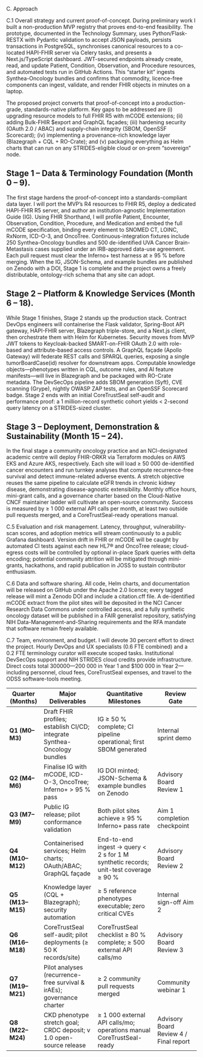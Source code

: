 C. Approach

C.1 Overall strategy and current proof-of-concept.
During preliminary work I built a non-production MVP registry that proves end-to-end feasibility. The prototype, documented in the Technology Summary, uses Python/Flask-RESTX with Pydantic validation to accept JSON payloads, persists transactions in PostgreSQL, synchronises canonical resources to a co-located HAPI-FHIR server via Celery tasks, and presents a Next.js/TypeScript dashboard. JWT-secured endpoints already create, read, and update Patient, Condition, Observation, and Procedure resources, and automated tests run in GitHub Actions. This “starter kit” ingests Synthea-Oncology bundles and confirms that commodity, licence-free components can ingest, validate, and render FHIR objects in minutes on a laptop.

The proposed project converts that proof-of-concept into a production-grade, standards-native platform. Key gaps to be addressed are (i) upgrading resource models to full FHIR R5 with mCODE extensions; (ii) adding Bulk-FHIR $export and GraphQL façades; (iii) hardening security (OAuth 2.0 / ABAC) and supply-chain integrity (SBOM, OpenSSF Scorecard); (iv) implementing a provenance-rich knowledge layer (Blazegraph + CQL + RO-Crate); and (v) packaging everything as Helm charts that can run on any STRIDES-eligible cloud or on-prem “sovereign” node.

## Stage 1 – Data & Terminology Foundation (Month 0 – 9).
The first stage hardens the proof-of-concept into a standards-compliant data layer. I will port the MVP’s R4 resources to FHIR R5, deploy a dedicated HAPI-FHIR R5 server, and author an institution-agnostic Implementation Guide (IG). Using FHIR Shorthand, I will profile Patient, Encounter, Observation, Condition, Procedure, and Medication and embed the full mCODE specification, binding every element to SNOMED CT, LOINC, RxNorm, ICD-O-3, and OncoTree. Continuous-integration fixtures include 250 Synthea-Oncology bundles and 500 de-identified UVA Cancer Brain-Metastasis cases supplied under an IRB-approved data-use agreement. Each pull request must clear the Inferno+ test harness at ≥ 95 % before merging. When the IG, JSON-Schema, and example bundles are published on Zenodo with a DOI, Stage 1 is complete and the project owns a freely distributable, ontology-rich schema that any site can adopt.

## Stage 2 – Platform & Knowledge Services (Month 6 – 18).
While Stage 1 finishes, Stage 2 stands up the production stack. Contract DevOps engineers will containerise the Flask validator, Spring-Boot API gateway, HAPI-FHIR server, Blazegraph triple-store, and a Next.js client, then orchestrate them with Helm for Kubernetes. Security moves from MVP JWT tokens to Keycloak-backed SMART-on-FHIR OAuth 2.0 with role-based and attribute-based access controls. A GraphQL façade (Apollo Gateway) will federate REST calls and SPARQL queries, exposing a single tumorBoardCase(id) resolver for downstream apps. Computable knowledge objects—phenotypes written in CQL, outcome rules, and AI feature manifests—will live in Blazegraph and be packaged with RO-Crate metadata. The DevSecOps pipeline adds SBOM generation (Syft), CVE scanning (Grype), nightly OWASP ZAP tests, and an OpenSSF Scorecard badge. Stage 2 ends with an initial CoreTrustSeal self-audit and performance proof: a 1 million-record synthetic cohort yields < 2-second query latency on a STRIDES-sized cluster.

## Stage 3 – Deployment, Demonstration & Sustainability (Month 15 – 24).
In the final stage a community oncology practice and an NCI-designated academic centre will deploy FHIR-ORKR via Terraform modules on AWS EKS and Azure AKS, respectively. Each site will load ≥ 50 000 de-identified cancer encounters and run turnkey analyses that compute recurrence-free survival and detect immune-related adverse events. A stretch objective reuses the same pipeline to calculate eGFR trends in chronic kidney disease, demonstrating disease-agnostic extensibility. Monthly office hours, mini-grant calls, and a governance charter based on the Cloud-Native CNCF maintainer ladder will cultivate an open-source community. Success is measured by ≥ 1 000 external API calls per month, at least two outside pull requests merged, and a CoreTrustSeal-ready operations manual.

C.5 Evaluation and risk management. Latency, throughput, vulnerability-scan scores, and adoption metrics will stream continuously to a public Grafana dashboard. Version drift in FHIR or mCODE will be caught by automated CI tests against each new HL7® and OncoTree release; cloud-egress costs will be controlled by optional in-place Spark queries with delta encoding; potential community attrition will be mitigated through mini-grants, hackathons, and rapid publication in JOSS to sustain contributor enthusiasm.

C.6 Data and software sharing. All code, Helm charts, and documentation will be released on GitHub under the Apache 2.0 licence; every tagged release will mint a Zenodo DOI and include a citation.cff file. A de-identified mCODE extract from the pilot sites will be deposited in the NCI Cancer Research Data Commons under controlled access, and a fully synthetic oncology dataset will be published in a FAIR generalist repository, satisfying NIH Data-Management-and-Sharing requirements and the RFA mandate that software remain freely available.

C.7 Team, environment, and budget. I will devote 30 percent effort to direct the project. Hourly DevOps and UX specialists (0.6 FTE combined) and a 0.2 FTE terminology curator will execute scoped tasks. Institutional DevSecOps support and NIH STRIDES cloud credits provide infrastructure. Direct costs total $300 000—$200 000 in Year 1 and $100 000 in Year 2—including personnel, cloud fees, CoreTrustSeal expenses, and travel to the ODSS software-tools meeting.

| Quarter (Months) | Major Deliverables                                                     | Quantitative Milestones                                            | Review Gate                |
|------------------|------------------------------------------------------------------------|--------------------------------------------------------------------|----------------------------|
| **Q1 (M0–M3)**  | Draft FHIR profiles; establish CI/CD; integrate Synthea-Oncology bundles | IG ≥ 50 % complete; CI pipeline operational; first SBOM generated   | Internal sprint demo       |
| **Q2 (M4–M6)**  | Finalise IG with mCODE, ICD-O-3, OncoTree; Inferno+ > 95 % pass          | IG DOI minted; JSON-Schema & example bundles on Zenodo             | Advisory Board Review 1    |
| **Q3 (M7–M9)**  | Public IG release; pilot conformance validation                         | Both pilot sites achieve ≥ 95 % Inferno+ pass rate                 | Aim 1 completion checkpoint |
| **Q4 (M10–M12)**| Containerised services; Helm charts; OAuth/ABAC; GraphQL façade         | End-to-end ingest → query < 2 s for 1 M synthetic records; unit-test coverage ≥ 90 % | Advisory Board Review 2    |
| **Q5 (M13–M15)**| Knowledge layer (CQL + Blazegraph); security automation                 | ≥ 5 reference phenotypes executable; zero critical CVEs            | Internal sign-off Aim 2     |
| **Q6 (M16–M18)**| CoreTrustSeal self-audit; pilot deployments (≥ 50 K records/site)       | CoreTrustSeal checklist ≥ 80 % complete; ≥ 500 external API calls/mo | Advisory Board Review 3    |
| **Q7 (M19–M21)**| Pilot analyses (recurrence-free survival & irAEs); governance charter   | ≥ 2 community pull requests merged                                | Community webinar 1        |
| **Q8 (M22–M24)**| CKD phenotype stretch goal; CRDC deposit; v 1.0 open-source release     | ≥ 1 000 external API calls/mo; operations manual CoreTrustSeal-ready | Advisory Board Review 4 / Final report |
